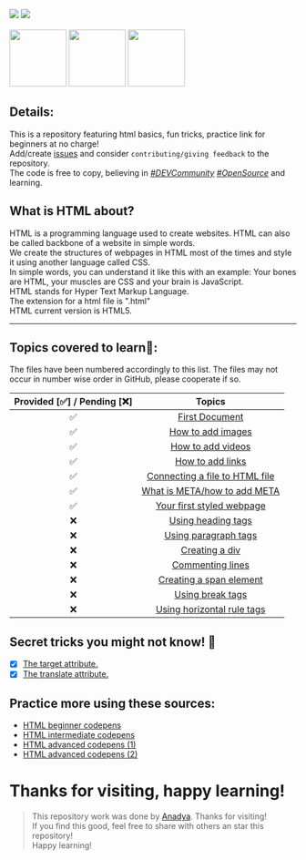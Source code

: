 <img src="https://img.shields.io/badge/HTML-5-orange?style=for-the-badge"></img>
<img src="https://img.shields.io/github/last-commit/AnadyaNair/Learning-Web-Backbone?style=for-the-badge"></img>
<br> <br>
<img width="100" src="https://img.shields.io/github/forks/AnadyaNair/Learning-Web-Backbone?style=social"></img>
<img width="100" src="https://img.shields.io/github/stars/AnadyaNair/Learning-Web-Backbone?style=social"></img>
<img width="100" src="https://img.shields.io/github/watchers/AnadyaNair/Learning-Web-Backbone?style=social"></img>


## Details:
This is a repository featuring html basics, fun tricks, practice link for beginners at no charge! <br>
Add/create [issues](https://github.com/AnadyaNair/Learning-Web-Backbone/issues) and consider ``contributing/giving feedback`` to the repository. <br>
The code is free to copy, believing in *[#DEVCommunity](https://twitter.com/search?q=%23DEVCommunity&src=typeahead_click) [#OpenSource](https://twitter.com/search?q=%23OpenSource&src=typeahead_click)* and learning.

## What is HTML about?

HTML is a programming language used to create websites. HTML can also be called backbone of a website in simple words. <br>
We create the structures of webpages in HTML most of the times and style it using another language called CSS. <br>
In simple words, you can understand it like this with an example: Your bones are HTML, your muscles are CSS and your brain is JavaScript. <br>
HTML stands for Hyper Text Markup Language. <br>
The extension for a html file is ".html" <br>
HTML current version is HTML5.
<hr>

## Topics covered to learn🌟:
The files have been numbered accordingly to this list. The files may not occur in number wise order in GitHub, please cooperate if so.

|Provided [✅] / Pending [❌]|Topics|
|:---:|:---:|
|✅|[First Document](https://github.com/AnadyaNair/Learning-Web-Backbone/blob/main/HTMLFirstSteps.html)|
|✅|[How to add images](https://github.com/AnadyaNair/Learning-Web-Backbone/blob/main/HowToAddImages.html)|
|✅|[How to add videos](https://github.com/AnadyaNair/Learning-Web-Backbone/blob/main/How_To_Add_Videos.html)|
|✅|[How to add links](https://github.com/AnadyaNair/Learning-Web-Backbone/blob/main/How_To_Add_Links.html)|
|✅|[Connecting a file to HTML file](https://github.com/AnadyaNair/Learning-Web-Backbone/blob/main/Connecting_another_file_to_your_root_file.html)|
|✅|[What is META/how to add META](https://github.com/AnadyaNair/Learning-Web-Backbone/blob/main/Learning_about_META.html)|
|✅|[Your first styled webpage](https://github.com/AnadyaNair/Learning-Web-Backbone/blob/main/A_styled_webpage.html)|
|❌|[Using heading tags]()|
|❌|[Using paragraph tags]()|
|❌|[Creating a div]()|
|❌|[Commenting lines]()|
|❌|[Creating a span element]()|
|❌|[Using break tags]()|
|❌|[Using horizontal rule tags]()|

## Secret tricks you might not know! 🤫
- [x] [The target attribute.](https://github.com/AnadyaNair/Learning-Web-Backbone/blob/main/target_underscore_blank.html)
- [x] [The translate attribute.](https://github.com/AnadyaNair/Learning-Web-Backbone/blob/main/The-translate-attribute.html)

## Practice more using these sources:
- [HTML beginner codepens](https://codepen.io/search/pens?q=html+beginner)
- [HTML intermediate codepens](https://codepen.io/search/pens?q=html+intermediate)
- [HTML advanced codepens (1)](https://codepen.io/search/pens?q=html+advanced)
- [HTML advanced codepens (2)](https://codepen.io/search/pens?q=html+projects)

# Thanks for visiting, happy learning!
> This repository work was done by [Anadya](https://github.com/AnadyaNair). Thanks for visiting! <br>
> If you find this good, feel free to share with others an star this repository! <br>
> Happy learning!
